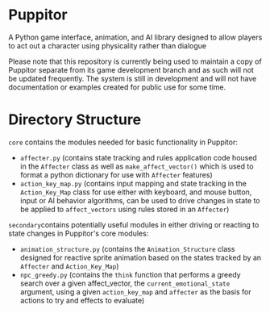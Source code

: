 # Puppitor
 A Python game interface, animation, and AI library designed to allow players to act out a character using physicality rather than dialogue

 Please note that this repository is currently being used to maintain a copy of Puppitor separate from its game development branch and 
 as such will not be updated frequently. The system is still in development and will not have documentation or examples created for 
 public use for some time.
 
# Directory Structure
 `core` contains the modules needed for basic functionality in Puppitor:
 * `affecter.py` (contains state tracking and rules application code housed in the `Affecter` class as well as `make_affect_vector()` which is used to format a python dictionary for use with `Affecter` features)
 * `action_key_map.py` (contains input mapping and state tracking in the `Action_Key_Map` class for use either with keyboard, and mouse button, input or AI behavior algorithms, can be used to drive changes in state to be applied to `affect_vectors` using rules stored in an `Affecter`)
 
 `secondary`contains potentially useful modules in either driving or reacting to state changes in Puppitor's core modules:
 * `animation_structure.py` (contains the `Animation_Structure` class designed for reactive sprite animation based on the states tracked by an `Affecter` and `Action_Key_Map`)
 * `npc_greedy.py` (contains the `think` function that performs a greedy search over a given affect_vector, the `current_emotional_state` argument, using a given `action_key_map` and `affecter` as the basis for actions to try and effects to evaluate)
